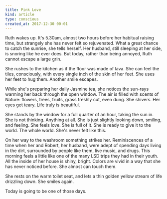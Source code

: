 ```yaml
---
title: Pink Love
kind: article
type: conscious
created_at: 2017-12-30 00:01
---
```


Ruth wakes up. It's 5.30am, almost two hours before her habitual raising time, but strangely she has never felt so rejuvenated. What a great chance to catch the sunrise, she tells herself. Her husband, still sleeping at her side, is snoring like he ever does. But today, rather than being annoyed, Ruth cannot escape a large grin.

She rushes to the kitchen as if the floor was made of lava. She can feel the tiles, consciously, with every single inch of the skin of her feet. She uses her feet to hug them. Another smile escapes.

While she's preparing her daily Jasmine tea, she notices the sun-rays warming her back through the open window. The air is filled with scents of Nature: flowers, trees, fruits, grass freshly cut, even dung. She shivers. Her eyes get teary. Life truly is beautiful.

She stands by the window for a full quarter of an hour, taking the sun in. She is not thinking. Anything at all. She is just slightly looking down, smiling, and feeling. She feels love. She is full of it. She is ready to give it to the world. The whole world. She's never felt like this.

On her way to the washroom something strikes her. Reminiscences of a time when her and Robert, her husband, were adept of spending days living in the dirt, surrounded by people like them, live music, and drugs. This morning feels a little like one of the many LSD trips they had in their youth. All the inside of her house is shiny, bright. Colors are vivid in a way that she has never noticed before. She almost can touch them.

She rests on the warm toilet seat, and lets a thin golden yellow stream of life drizzling down. She smiles again.

Today is going to be one of those days.
